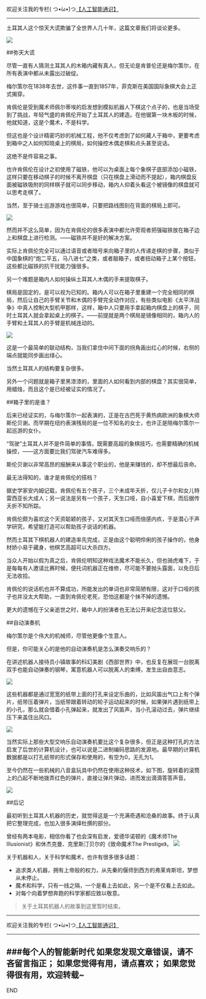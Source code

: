 欢迎关注我的专栏( つ•̀ω•́)つ[【人工智能通识】](https://www.jianshu.com/c/e9a7b7b7024d)

---
土耳其人这个惊天大谎欺骗了全世界人几十年，这篇文章我们将谈论更多。


![](imgs/4324074-3f69addde403d547.png?imageMogr2/auto-orient/strip%7CimageView2/2/w/1240)

##弥天大谎

尽管一直有人猜测土耳其人的木箱内藏有真人，但无论是肯普伦还是梅尔策尔，在所有表演中都从未露出过破绽。

梅尔策尔在1838年去世，这件事一直到1857年，菲克斯在美国国际象棋大会上正式揭穿。

肯佩伦是受到魔术师佩尔蒂埃的启发想到模拟机器人下棋这个点子的，也是当场受到了挑战，年轻气盛的肯佩伦开始了土耳其人的建造。在他锯第一块木板的时候，他就知道，这是个魔术，不是科学。

但这也是个设计精密巧妙的机械工程，他不仅考虑到了如何藏人于箱中，更要考虑到箱中之人如何知晓桌上的棋局，如何操控木偶走棋和点头甚至说话。

这绝不是件容易之事。

也许肯佩伦在设计之初使用了磁铁，他可以为桌面上每个象棋子底部添加小磁铁，这样只要在移动棋子的时候不离开棋盘（只在棋盘上滑动而不提起），箱内棋盘反面被磁铁吸附的同样棋子就可以同步移动，箱内人仰着头看这个被镜像的棋盘就可以思考走棋了。

当然，至于骑士巡游游戏也很简单，只要把路线图刻在背面的棋局上即可。

![](imgs/4324074-a33a53cd31d949b8.png?imageMogr2/auto-orient/strip%7CimageView2/2/w/1240)

然而并不这么简单，因为在肯佩伦的很多表演中都允许旁观者把强磁铁放在箱子边上和棋盘上进行检测。——磁铁并不是好的解决方案。


实际上肯佩伦完全可以通过语音或者暗号来向箱子里的人传递走棋的步骤，类似于中国象棋的“炮二平五，马八进七”之类，或者敲箱子，或者扭动箱子上某个按钮，这些都比磁铁的抗干扰能力强很多。

另一个难题是箱内人如何操纵土耳其人木偶的手来提取棋子。

棋局是固定的，是可以视为已知的。箱内人可以在箱子里重建一个完全相同的棋局，然后让自己的手臂关节和木偶的手臂完全动作对应，有些类似电影《太平洋战争》中真人控制大型机甲那样，这样，箱中人只要用手拿起箱内棋盘上的棋子，同时土耳其人就会拿起桌上的棋子。——前提就是两个棋局是镜像相同的，箱内人的手臂和土耳其人的手臂是机械连动的。

![](imgs/4324074-589ac6475340fc3a.gif?imageMogr2/auto-orient/strip)

这是一个最简单的联动结构，当我们拿住中间下面的拐角画出红心的时候，右侧的端点就能同步画出绿心。

当然土耳其人的结构要复杂很多。

另外一个问题就是箱子里黑漆漆的，里面的人如何看到内部的棋盘？其实很简单，用蜡烛，而且这个是已经被证实的情况了。

##箱子里的是谁？

后来已经证实的，与梅尔策尔一起表演的，正是在古巴死于黄热病欧洲的象棋大师斯伦贝谢。而早期在纽约表演残局的是一位不知名的女士，也许正是陪梅尔策尔一起巡游的女仆。

“驾驶”土耳其人并不是件简单的事情，既需要高超的象棋技巧，也需要精确的机械操控，——这方面要比我们驾驶汽车难得多。

斯伦贝谢以非常高昂的报酬来从事这个职业的，他是来赚钱的，却不想最后丧命。

最无法得知的，谁才是肯佩伦的搭档？

据史学家安内姆记载，肯佩伦有五个孩子，三个未成年夭折，仅儿子卡尔和女儿特雷西亚长大成人；另一说法是另有一个孩子，天生口哑，自小喜爱下棋，而后据传夭折不知所踪。

肯佩伦颇为喜欢这个天资聪颖的孩子，又对其天生口哑而倍感内疚，于是潜心于声学研究，希望能打造可以帮助孩子说话的机器。

然而土耳其下棋机器人的建造率先完成，正是由这个聪明伶俐的孩子操作的，他身材娇小易于藏身，他棋艺高超可以大杀四方。

当众人开始以假为真之后，肯佩伦明知这种戏法魔术不能长久，但也骑虎难下，于是每每有人邀请比赛时候，便托词机器正在维修，尽可能不要抛头露面，以免日后无法收拾。

肯佩伦的说话机也并不算成功，所能发出的单词也非常简陋有限，这对于口哑的孩子也并没太大帮助，一直到肯佩伦老死，恐怕这都是个抹不掉的遗憾。

更大的遗憾在于父亲逝世之时，箱中人的扮演者也无法公开来纪念这位慈父。

##自动演奏机

梅尔策尔是个伟大的机械师，尽管他更像个生意人。

但是，你可能关心的是他的自动演奏机是怎么演奏交响乐的？

在讲述机器人接待员小镇故事的科幻美剧《西部世界》中，也反复在展现一台脱离双手也能自动弹奏的钢琴，寓意机器人可以脱离人的束缚，发生出自由意志。

![](imgs/4324074-74753463c568da52.png?imageMogr2/auto-orient/strip%7CimageView2/2/w/1240)

这些机器都是通过宽宽的纸带上面的打孔来设定乐曲的，比如风笛出气口上有个弹片，纸带压着弹片，当纸带跟着转动的轮子运动起来的时候，如果弹片遇到纸带上的小孔，那么就会借着小孔弹起来，就发出了风笛声，当小孔滚动过去，弹片继续压下来盖住出风口。

![](imgs/4324074-99a6cbde3e365fbd.png?imageMogr2/auto-orient/strip%7CimageView2/2/w/1240)

当然实际上那些大型交响乐自动演奏机要比这个复杂很多，但正是这种打孔的方法启发了后世的计算机设计，也可以说是二进制编码思路的发源地。最早期的计算机数据都是以打孔纸带的形式保存和使用的，有空为0，无孔为1。

至今仍然在一些机械的八音盒玩具中仍然在使用这种技术，如下图，旋转着的滚筒上的凸起不断地拨弄红色的弹片，直接让弹片弹动，进而发出滴滴答答声音。

![](imgs/4324074-10b9a2b79c29ec9d.png?imageMogr2/auto-orient/strip%7CimageView2/2/w/1240)

##后记

最初听到土耳其人机器的历史，就觉得这是一个充满奇遇和沧桑的故事。终于认真把它整理完成，也加入很多演绎杜撰的部分。

曾经有两本电影，相信你看了也会深有启发，爱德华诺顿的《魔术师The Illusionist》和休杰克曼、克里斯汀贝尔的《致命魔术The Prestige》。
![](imgs/4324074-00a247b302ebfd09.png?imageMogr2/auto-orient/strip%7CimageView2/2/w/1240)

关于机器和人，关于科学和魔术，也许有很多很多话题：
- 追求类人机器，拥有上帝般的权力，从先秦的偃师到西方的弗莱肯斯坦，梦想从未停止。
- 魔术和科学，只有一线之隔，一个是看上去如此，另一个是不仅看上去如此。
- 对每个向着梦想奔跑的科学家都应致以敬意。



> 关于土耳其机器人的故事到这里暂时结束。

---
欢迎关注我的专栏( つ•̀ω•́)つ[【人工智能通识】](https://www.jianshu.com/c/e9a7b7b7024d)

---
###每个人的智能新时代
如果您发现文章错误，请不吝留言指正；
如果您觉得有用，请点喜欢；
如果您觉得很有用，欢迎转载~
---
END